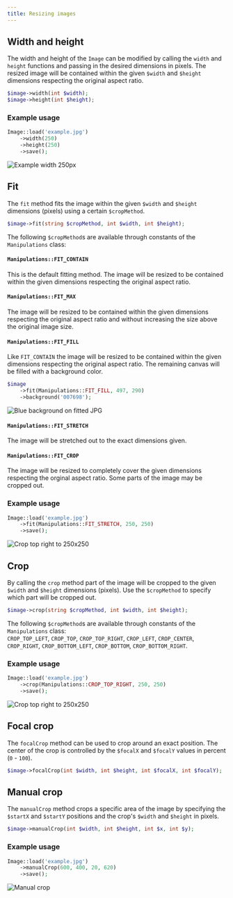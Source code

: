 ```yaml
---
title: Resizing images
---
```


## Width and height

The width and height of the `Image` can be modified by calling the `width` and `height` functions and passing in the desired dimensions in pixels. The resized image will be contained within the given `$width` and `$height` dimensions respecting the original aspect ratio.

```php
$image->width(int $width);
$image->height(int $height);
```

### Example usage

```php
Image::load('example.jpg')
    ->width(250)
    ->height(250)
    ->save();
```

![Example width 250px](https://docs.spatie.be/images/image/example-resize-contain.jpg)

## Fit

The `fit` method fits the image within the given `$width` and `$height` dimensions (pixels) using a certain `$cropMethod`.

```php
$image->fit(string $cropMethod, int $width, int $height);
```

The following `$cropMethod`s are available through constants of the `Manipulations` class:

#### `Manipulations::FIT_CONTAIN` 

This is the default fitting method. The image will be resized to be contained within the given dimensions respecting the original aspect ratio.

#### `Manipulations::FIT_MAX`

The image will be resized to be contained within the given dimensions respecting the original aspect ratio and without increasing the size above the original image size.

#### `Manipulations::FIT_FILL`

Like `FIT_CONTAIN` the image will be resized to be contained within the given dimensions respecting the original aspect ratio. The remaining canvas will be filled with a background color.

```php
$image
    ->fit(Manipulations::FIT_FILL, 497, 290)
    ->background('007698');
```

![Blue background on fitted JPG](https://docs.spatie.be/images/image/example-background.png)

#### `Manipulations::FIT_STRETCH`

The image will be stretched out to the exact dimensions given.

#### `Manipulations::FIT_CROP`

The image will be resized to completely cover the given dimensions respecting the orginal aspect ratio. Some parts of the image may be cropped out.

### Example usage

```php
Image::load('example.jpg')
    ->fit(Manipulations::FIT_STRETCH, 250, 250)
    ->save();
```

![Crop top right to 250x250](https://docs.spatie.be/images/image/example-fit-stretch.jpg)

## Crop

By calling the `crop` method part of the image will be cropped to the given `$width` and `$height` dimensions (pixels). Use the `$cropMethod` to specify which part will be cropped out.

```php
$image->crop(string $cropMethod, int $width, int $height);
```

The following `$cropMethod`s are available through constants of the `Manipulations` class:  
`CROP_TOP_LEFT`, `CROP_TOP`, `CROP_TOP_RIGHT`, `CROP_LEFT`, `CROP_CENTER`, `CROP_RIGHT`, `CROP_BOTTOM_LEFT`, `CROP_BOTTOM`, `CROP_BOTTOM_RIGHT`.

### Example usage

```php
Image::load('example.jpg')
    ->crop(Manipulations::CROP_TOP_RIGHT, 250, 250)
    ->save();
```

![Crop top right to 250x250](https://docs.spatie.be/images/image/example-crop.jpg)

## Focal crop

The `focalCrop` method can be used to crop around an exact position. The center of the crop is controlled by the `$focalX` and `$focalY` values in percent (`0` - `100`).

```php
$image->focalCrop(int $width, int $height, int $focalX, int $focalY);
```

## Manual crop

The `manualCrop` method crops a specific area of the image by specifying the `$startX` and `$startY` positions and the crop's `$width` and `$height` in pixels. 

```php
$image->manualCrop(int $width, int $height, int $x, int $y);
```

### Example usage

```php
Image::load('example.jpg')
    ->manualCrop(600, 400, 20, 620)
    ->save();
```

![Manual crop](https://docs.spatie.be/images/image/example-manual-crop.jpg)
